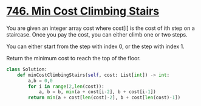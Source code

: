 # [746. Min Cost Climbing Stairs](https://leetcode.com/problems/min-cost-climbing-stairs/description/)

You are given an integer array cost where cost[i] is the cost of ith step on a staircase. Once you pay the cost, you can either climb one or two steps.

You can either start from the step with index 0, or the step with index 1.

Return the minimum cost to reach the top of the floor.

```py
class Solution:
    def minCostClimbingStairs(self, cost: List[int]) -> int:
        a,b = 0,0
        for i in range(2,len(cost)):
            a, b = b, min(a + cost[i-2], b + cost[i-1])
        return min(a + cost[len(cost)-2], b + cost[len(cost)-1])
```
